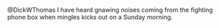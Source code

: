 @DickWThomas I have heard gnawing noises coming from the fighting phone box when mingles kicks out on a Sunday morning.